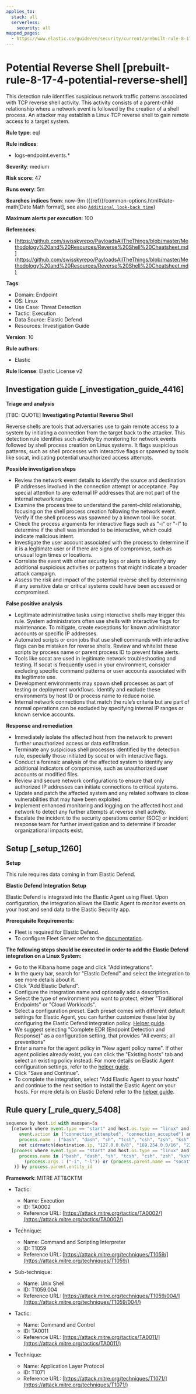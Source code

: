 ```yaml
---
applies_to:
  stack: all
  serverless:
    security: all
mapped_pages:
  - https://www.elastic.co/guide/en/security/current/prebuilt-rule-8-17-4-potential-reverse-shell.html
---
```


# Potential Reverse Shell [prebuilt-rule-8-17-4-potential-reverse-shell]

This detection rule identifies suspicious network traffic patterns associated with TCP reverse shell activity. This activity consists of a parent-child relationship where a network event is followed by the creation of a shell process. An attacker may establish a Linux TCP reverse shell to gain remote access to a target system.

**Rule type**: eql

**Rule indices**:

* logs-endpoint.events.*

**Severity**: medium

**Risk score**: 47

**Runs every**: 5m

**Searches indices from**: now-9m ({{ref}}/common-options.html#date-math[Date Math format], see also [`Additional look-back time`](docs-content://solutions/security/detect-and-alert/create-detection-rule.md#rule-schedule))

**Maximum alerts per execution**: 100

**References**:

* [https://github.com/swisskyrepo/PayloadsAllTheThings/blob/master/Methodology%20and%20Resources/Reverse%20Shell%20Cheatsheet.md](https://github.com/swisskyrepo/PayloadsAllTheThings/blob/master/Methodology%20and%20Resources/Reverse%20Shell%20Cheatsheet.md)

**Tags**:

* Domain: Endpoint
* OS: Linux
* Use Case: Threat Detection
* Tactic: Execution
* Data Source: Elastic Defend
* Resources: Investigation Guide

**Version**: 10

**Rule authors**:

* Elastic

**Rule license**: Elastic License v2

## Investigation guide [_investigation_guide_4416]

**Triage and analysis**

[TBC: QUOTE]
**Investigating Potential Reverse Shell**

Reverse shells are tools that adversaries use to gain remote access to a system by initiating a connection from the target back to the attacker. This detection rule identifies such activity by monitoring for network events followed by shell process creation on Linux systems. It flags suspicious patterns, such as shell processes with interactive flags or spawned by tools like socat, indicating potential unauthorized access attempts.

**Possible investigation steps**

* Review the network event details to identify the source and destination IP addresses involved in the connection attempt or acceptance. Pay special attention to any external IP addresses that are not part of the internal network ranges.
* Examine the process tree to understand the parent-child relationship, focusing on the shell process creation following the network event. Verify if the shell process was spawned by a known tool like socat.
* Check the process arguments for interactive flags such as "-i" or "-l" to determine if the shell was intended to be interactive, which could indicate malicious intent.
* Investigate the user account associated with the process to determine if it is a legitimate user or if there are signs of compromise, such as unusual login times or locations.
* Correlate the event with other security logs or alerts to identify any additional suspicious activities or patterns that might indicate a broader attack campaign.
* Assess the risk and impact of the potential reverse shell by determining if any sensitive data or critical systems could have been accessed or compromised.

**False positive analysis**

* Legitimate administrative tasks using interactive shells may trigger this rule. System administrators often use shells with interactive flags for maintenance. To mitigate, create exceptions for known administrator accounts or specific IP addresses.
* Automated scripts or cron jobs that use shell commands with interactive flags can be mistaken for reverse shells. Review and whitelist these scripts by process name or parent process ID to prevent false alerts.
* Tools like socat are used in legitimate network troubleshooting and testing. If socat is frequently used in your environment, consider excluding specific command patterns or user accounts associated with its legitimate use.
* Development environments may spawn shell processes as part of testing or deployment workflows. Identify and exclude these environments by host ID or process name to reduce noise.
* Internal network connections that match the rule’s criteria but are part of normal operations can be excluded by specifying internal IP ranges or known service accounts.

**Response and remediation**

* Immediately isolate the affected host from the network to prevent further unauthorized access or data exfiltration.
* Terminate any suspicious shell processes identified by the detection rule, especially those initiated by socat or with interactive flags.
* Conduct a forensic analysis of the affected system to identify any additional indicators of compromise, such as unauthorized user accounts or modified files.
* Review and secure network configurations to ensure that only authorized IP addresses can initiate connections to critical systems.
* Update and patch the affected system and any related software to close vulnerabilities that may have been exploited.
* Implement enhanced monitoring and logging on the affected host and network to detect any further attempts at reverse shell activity.
* Escalate the incident to the security operations center (SOC) or incident response team for further investigation and to determine if broader organizational impacts exist.


## Setup [_setup_1260]

**Setup**

This rule requires data coming in from Elastic Defend.

**Elastic Defend Integration Setup**

Elastic Defend is integrated into the Elastic Agent using Fleet. Upon configuration, the integration allows the Elastic Agent to monitor events on your host and send data to the Elastic Security app.

**Prerequisite Requirements:**

* Fleet is required for Elastic Defend.
* To configure Fleet Server refer to the [documentation](docs-content://reference/ingestion-tools/fleet/fleet-server.md).

**The following steps should be executed in order to add the Elastic Defend integration on a Linux System:**

* Go to the Kibana home page and click "Add integrations".
* In the query bar, search for "Elastic Defend" and select the integration to see more details about it.
* Click "Add Elastic Defend".
* Configure the integration name and optionally add a description.
* Select the type of environment you want to protect, either "Traditional Endpoints" or "Cloud Workloads".
* Select a configuration preset. Each preset comes with different default settings for Elastic Agent, you can further customize these later by configuring the Elastic Defend integration policy. [Helper guide](docs-content://solutions/security/configure-elastic-defend/configure-an-integration-policy-for-elastic-defend.md).
* We suggest selecting "Complete EDR (Endpoint Detection and Response)" as a configuration setting, that provides "All events; all preventions"
* Enter a name for the agent policy in "New agent policy name". If other agent policies already exist, you can click the "Existing hosts" tab and select an existing policy instead. For more details on Elastic Agent configuration settings, refer to the [helper guide](docs-content://reference/ingestion-tools/fleet/agent-policy.md).
* Click "Save and Continue".
* To complete the integration, select "Add Elastic Agent to your hosts" and continue to the next section to install the Elastic Agent on your hosts. For more details on Elastic Defend refer to the [helper guide](docs-content://solutions/security/configure-elastic-defend/install-elastic-defend.md).


## Rule query [_rule_query_5408]

```js
sequence by host.id with maxspan=5s
  [network where event.type == "start" and host.os.type == "linux" and
     event.action in ("connection_attempted", "connection_accepted") and
     process.name : ("bash", "dash", "sh", "tcsh", "csh", "zsh", "ksh", "fish", "socat") and destination.ip != null and
     not cidrmatch(destination.ip, "127.0.0.0/8", "169.254.0.0/16", "224.0.0.0/4", "::1")] by process.entity_id
  [process where event.type == "start" and host.os.type == "linux" and event.action in ("exec", "fork") and
     process.name in ("bash", "dash", "sh", "tcsh", "csh", "zsh", "ksh", "fish") and (
       (process.args : ("-i", "-l")) or (process.parent.name == "socat" and process.parent.args : "*exec*")
   )] by process.parent.entity_id
```

**Framework**: MITRE ATT&CKTM

* Tactic:

    * Name: Execution
    * ID: TA0002
    * Reference URL: [https://attack.mitre.org/tactics/TA0002/](https://attack.mitre.org/tactics/TA0002/)

* Technique:

    * Name: Command and Scripting Interpreter
    * ID: T1059
    * Reference URL: [https://attack.mitre.org/techniques/T1059/](https://attack.mitre.org/techniques/T1059/)

* Sub-technique:

    * Name: Unix Shell
    * ID: T1059.004
    * Reference URL: [https://attack.mitre.org/techniques/T1059/004/](https://attack.mitre.org/techniques/T1059/004/)

* Tactic:

    * Name: Command and Control
    * ID: TA0011
    * Reference URL: [https://attack.mitre.org/tactics/TA0011/](https://attack.mitre.org/tactics/TA0011/)

* Technique:

    * Name: Application Layer Protocol
    * ID: T1071
    * Reference URL: [https://attack.mitre.org/techniques/T1071/](https://attack.mitre.org/techniques/T1071/)



